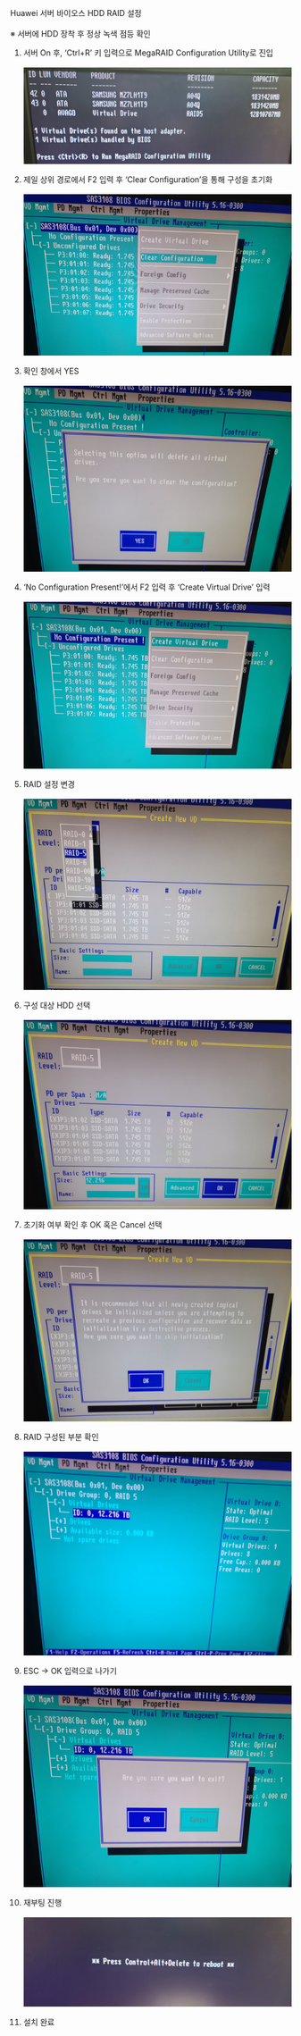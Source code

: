 Huawei 서버 바이오스 HDD RAID 설정<br> <br>
※ 서버에 HDD 장착 후 정상 녹색 점등 확인

1. 서버 On 후, ‘Ctrl+R’ 키 입력으로 MegaRAID Configuration Utility로 진입<br> <br>
![h1](https://github.com/hugo0762/SE/blob/main/Server_RAID/images/h1.png)

2. 제일 상위 경로에서 F2 입력 후 ‘Clear Configuration’을 통해 구성을 초기화<br> <br>
![h2](https://github.com/hugo0762/SE/blob/main/Server_RAID/images/h2.png)


3. 확인 창에서 YES<br> <br>
![h3](https://github.com/hugo0762/SE/blob/main/Server_RAID/images/h3.png)

4. ‘No Configuration Present!’에서 F2 입력 후 ‘Create Virtual Drive’ 입력<br> <br>
![h4](https://github.com/hugo0762/SE/blob/main/Server_RAID/images/h4.png)

5. RAID 설정 변경<br> <br>
![h5](https://github.com/hugo0762/SE/blob/main/Server_RAID/images/h5.png)

6. 구성 대상 HDD 선택 <br> <br>
![h6](https://github.com/hugo0762/SE/blob/main/Server_RAID/images/h6.png)

7. 초기화 여부 확인 후 OK 혹은 Cancel 선택<br> <br>
![h7](https://github.com/hugo0762/SE/blob/main/Server_RAID/images/h7.png)

8. RAID 구성된 부분 확인<br> <br>
![h8](https://github.com/hugo0762/SE/blob/main/Server_RAID/images/h8.png)

9. ESC -> OK 입력으로 나가기<br> <br>
![h9](https://github.com/hugo0762/SE/blob/main/Server_RAID/images/h9.png)

10. 재부팅 진행<br> <br>
![h10](https://github.com/hugo0762/SE/blob/main/Server_RAID/images/h10.png)

11. 설치 완료

